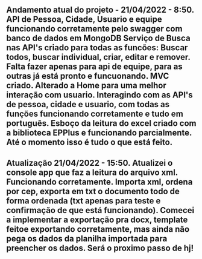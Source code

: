 Andamento atual do projeto - 21/04/2022 - 8:50.
API de Pessoa, Cidade, Usuario e equipe funcionando corretamente pelo swagger com banco de dados em MongoDB
Serviço de Busca nas API's criado para todas as funcões: Buscar todos, buscar individual, criar, editar e remover. Falta fazer apenas para api de equipe, para as outras já está pronto e funcuonando.
MVC criado. Alterado a Home para uma melhor interação com usuario. Interagindo com as API's de pessoa, cidade e usuario, com todas as funções funcionando corretamente e tudo em português. 
Esboço da leitura do excel criado com a biblioteca EPPlus e funcionando parcialmente. 
Até o momento isso é tudo o que está feito. 
----------------------------------------------

Atualização 21/04/2022 - 15:50.
Atualizei o console app que faz a leitura do arquivo xml. Funcionando corretamente. Importa xml, ordena por cep, exporta em txt o documento todo de forma ordenada (txt apenas para teste e confirmação de que está funcionando). 
Comecei a implementar a exportação pra docx, template feitoe exportando corretamente, mas ainda não pega os dados da planilha importada para preencher os dados. Será o proximo passo de hj!
----------------------------------------------
